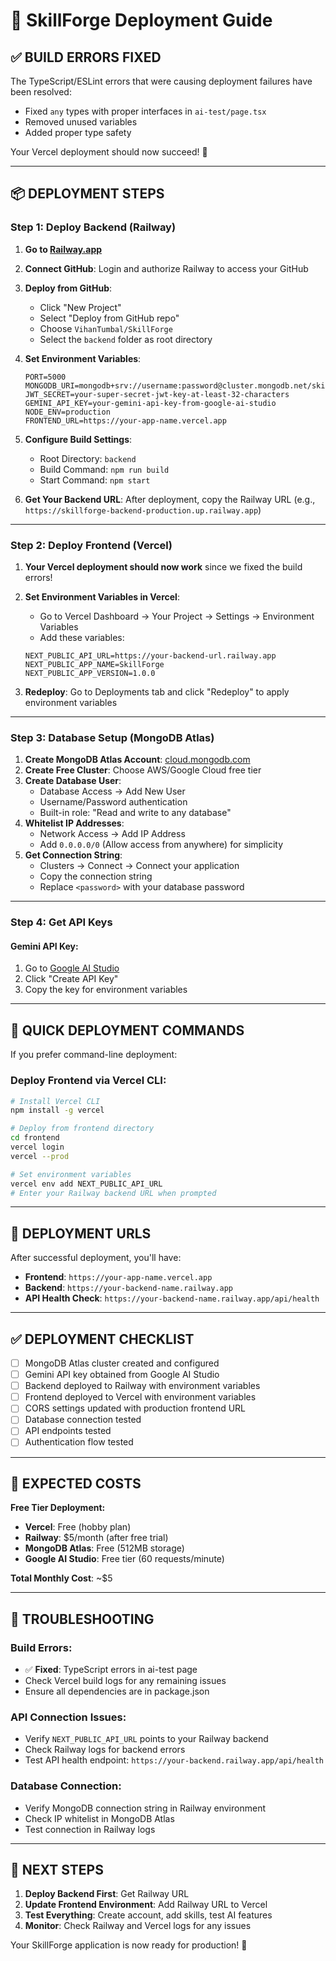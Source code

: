 # 🚀 SkillForge Deployment Guide

## ✅ BUILD ERRORS FIXED

The TypeScript/ESLint errors that were causing deployment failures have been resolved:
- Fixed `any` types with proper interfaces in `ai-test/page.tsx`
- Removed unused variables
- Added proper type safety

Your Vercel deployment should now succeed! 🎉

---

## 📦 DEPLOYMENT STEPS

### **Step 1: Deploy Backend (Railway)**

1. **Go to [Railway.app](https://railway.app)**
2. **Connect GitHub**: Login and authorize Railway to access your GitHub
3. **Deploy from GitHub**:
   - Click "New Project"
   - Select "Deploy from GitHub repo"
   - Choose `VihanTumbal/SkillForge`
   - Select the `backend` folder as root directory

4. **Set Environment Variables**:
   ```env
   PORT=5000
   MONGODB_URI=mongodb+srv://username:password@cluster.mongodb.net/skillforge
   JWT_SECRET=your-super-secret-jwt-key-at-least-32-characters
   GEMINI_API_KEY=your-gemini-api-key-from-google-ai-studio
   NODE_ENV=production
   FRONTEND_URL=https://your-app-name.vercel.app
   ```

5. **Configure Build Settings**:
   - Root Directory: `backend`
   - Build Command: `npm run build`
   - Start Command: `npm start`

6. **Get Your Backend URL**: After deployment, copy the Railway URL (e.g., `https://skillforge-backend-production.up.railway.app`)

---

### **Step 2: Deploy Frontend (Vercel)**

1. **Your Vercel deployment should now work** since we fixed the build errors!

2. **Set Environment Variables in Vercel**:
   - Go to Vercel Dashboard → Your Project → Settings → Environment Variables
   - Add these variables:
   ```env
   NEXT_PUBLIC_API_URL=https://your-backend-url.railway.app
   NEXT_PUBLIC_APP_NAME=SkillForge
   NEXT_PUBLIC_APP_VERSION=1.0.0
   ```

3. **Redeploy**: Go to Deployments tab and click "Redeploy" to apply environment variables

---

### **Step 3: Database Setup (MongoDB Atlas)**

1. **Create MongoDB Atlas Account**: [cloud.mongodb.com](https://cloud.mongodb.com)
2. **Create Free Cluster**: Choose AWS/Google Cloud free tier
3. **Create Database User**: 
   - Database Access → Add New User
   - Username/Password authentication
   - Built-in role: "Read and write to any database"
4. **Whitelist IP Addresses**: 
   - Network Access → Add IP Address
   - Add `0.0.0.0/0` (Allow access from anywhere) for simplicity
5. **Get Connection String**: 
   - Clusters → Connect → Connect your application
   - Copy the connection string
   - Replace `<password>` with your database password

---

### **Step 4: Get API Keys**

#### **Gemini API Key**:
1. Go to [Google AI Studio](https://makersuite.google.com/app/apikey)
2. Click "Create API Key"
3. Copy the key for environment variables

---

## 🔧 QUICK DEPLOYMENT COMMANDS

If you prefer command-line deployment:

### **Deploy Frontend via Vercel CLI**:
```bash
# Install Vercel CLI
npm install -g vercel

# Deploy from frontend directory
cd frontend
vercel login
vercel --prod

# Set environment variables
vercel env add NEXT_PUBLIC_API_URL
# Enter your Railway backend URL when prompted
```

---

## 🌟 DEPLOYMENT URLS

After successful deployment, you'll have:

- **Frontend**: `https://your-app-name.vercel.app`
- **Backend**: `https://your-backend-name.railway.app`
- **API Health Check**: `https://your-backend-name.railway.app/api/health`

---

## ✅ DEPLOYMENT CHECKLIST

- [ ] MongoDB Atlas cluster created and configured
- [ ] Gemini API key obtained from Google AI Studio
- [ ] Backend deployed to Railway with environment variables
- [ ] Frontend deployed to Vercel with environment variables
- [ ] CORS settings updated with production frontend URL
- [ ] Database connection tested
- [ ] API endpoints tested
- [ ] Authentication flow tested

---

## 🎯 EXPECTED COSTS

**Free Tier Deployment:**
- **Vercel**: Free (hobby plan)
- **Railway**: $5/month (after free trial)
- **MongoDB Atlas**: Free (512MB storage)
- **Google AI Studio**: Free tier (60 requests/minute)

**Total Monthly Cost**: ~$5

---

## 🐛 TROUBLESHOOTING

### **Build Errors**:
- ✅ **Fixed**: TypeScript errors in ai-test page
- Check Vercel build logs for any remaining issues
- Ensure all dependencies are in package.json

### **API Connection Issues**:
- Verify `NEXT_PUBLIC_API_URL` points to your Railway backend
- Check Railway logs for backend errors
- Test API health endpoint: `https://your-backend.railway.app/api/health`

### **Database Connection**:
- Verify MongoDB connection string in Railway environment
- Check IP whitelist in MongoDB Atlas
- Test connection in Railway logs

---

## 🚀 NEXT STEPS

1. **Deploy Backend First**: Get Railway URL
2. **Update Frontend Environment**: Add Railway URL to Vercel
3. **Test Everything**: Create account, add skills, test AI features
4. **Monitor**: Check Railway and Vercel logs for any issues

Your SkillForge application is now ready for production! 🎉
